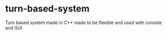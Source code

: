 # turn-based-system
Turn based system made in C++ made to be flexible and used with console and GUI
